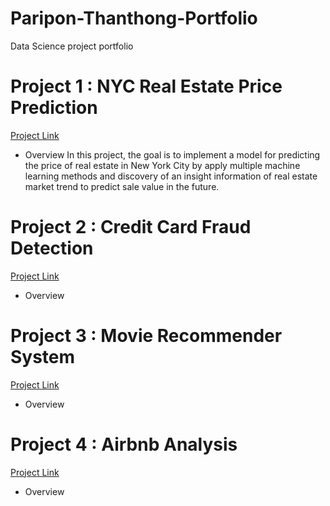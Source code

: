 # Paripon-Thanthong-Portfolio
Data Science project portfolio

# Project 1 : NYC Real Estate Price Prediction
  [Project Link](https://github.com/paripon123/NYC-Real-Estate-price-prediction)
  - Overview
In this project, the goal is to implement a model for predicting the price of real estate in New York City by apply multiple machine learning methods and discovery of an insight information of real estate market trend to predict sale value in the future.
# Project 2 : Credit Card Fraud Detection
  [Project Link](https://github.com/paripon123/Frauds-Detection-Project)
  - Overview
    
# Project 3 : Movie Recommender System
  [Project Link](https://github.com/paripon123/DSC-478/blob/master/FinalProject_MLmodels%20(1).ipynb)
  - Overview
    
# Project 4 : Airbnb Analysis
   [Project Link](https://github.com/paripon123/DSC-540/blob/master/Final%20Project%20540.ipynb)
  - Overview
    
